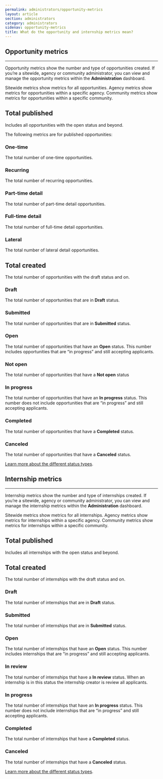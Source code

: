 ```yaml
---
permalink: administrators/opportunity-metrics
layout: article
section: administrators
category: administrators
sidenav: opportunity-metrics
title: What do the opportunity and internship metrics mean?
---
```


## Opportunity metrics
<hr>

Opportunity metrics show the number and type of opportunities created. If you’re a sitewide, agency or community administrator, you can view and manage the opportunity metrics within the **Administration** dashboard.

Sitewide metrics show metrics for all opportunities. Agency metrics show metrics for opportunities within a specific agency.  Community metrics show metrics for opportunities within a specific community.

## Total published
Includes all opportunities with the open status and beyond.

The following metrics are for published opportunities:

### One-time
The total number of one-time opportunities.

### Recurring
The total number of recurring opportunities.

### Part-time detail
The total number of part-time detail opportunities.

### Full-time detail
The total number of full-time detail opportunities.

### Lateral
The total number of lateral detail opportunities.

## Total created
The total number of opportunities with the draft status and on.

### Draft
The total number of opportunities that are in **Draft** status.

### Submitted
The total number of opportunities that are in **Submitted** status.

### Open
The total number of opportunities that have an **Open** status. This number includes opportunities that are “in progress” and still accepting applicants.

### Not open
The total number of opportunities that have a **Not open** status

### In progress
The total number of opportunities that have an **In progress** status. This number does not include opportunities that are “in progress” and still accepting applicants.

### Completed
The total number of opportunities that have a **Completed** status.

### Canceled
The total number of opportunities that have a **Canceled** status.

[Learn more about the different status types](../opportunity-creators/opportunity-status/).

## Internship metrics
<hr>

Internship metrics show the number and type of internships created. If you’re a sitewide, agency or community administrator, you can view and manage the internship metrics within the **Administration** dashboard.

Sitewide metrics show metrics for all internships. Agency metrics show metrics for internships within a specific agency.  Community metrics show metrics for internships within a specific community.

## Total published
Includes all internships with the open status and beyond.

## Total created
The total number of internships with the draft status and on.

### Draft
The total number of internships that are in **Draft** status.

### Submitted
The total number of internships that are in **Submitted** status.

### Open
The total number of internships that have an **Open** status. This number includes internships that are “in progress” and still accepting applicants.

### In review
The total number of internships that have a **In review** status. When an internship is in this status the internship creator is review all applicants.

### In progress
The total number of internships that have an **In progress** status. This number does not include internships that are “in progress” and still accepting applicants.

### Completed
The total number of internships that have a **Completed** status.

### Canceled
The total number of internships that have a **Canceled** status.

[Learn more about the different status types](../internship-creators/internship-status/).
